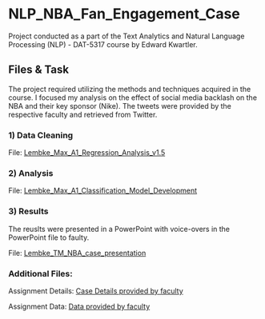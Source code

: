 # NLP_NBA_Fan_Engagement_Case

Project conducted as a part of the Text Analytics and Natural Language Processing (NLP) - DAT-5317 course by Edward Kwartler. 

## Files & Task
The project required utilizing the methods and techniques acquired in the course. I focused my analysis on the effect of social media backlash on the NBA and their key sponsor (Nike). The tweets were provided by the respective faculty and retrieved from Twitter. 

### 1) Data Cleaning 


File: [Lembke_Max_A1_Regression_Analysis_v1.5](https://github.com/maxlembke/ML_Classification_Apprentice_Chef/blob/main/Lembke_Max_A1_Regression_Analysis_v1.5.ipynb)
### 2) Analysis 


File: [Lembke_Max_A1_Classification_Model_Development](https://github.com/maxlembke/ML_Classification_Apprentice_Chef/blob/main/Lembke_Max_A1_Classification_Model_Development.ipynb)

### 3) Results
The reuslts were presented in a PowerPoint with voice-overs in the PowerPoint file to faulty. 

File: [Lembke_TM_NBA_case_presentation](https://github.com/maxlembke/NLP_NBA_Fan_Engagement_Case/blob/main/Lembke_TM_NBA_case_presentation_v1.pptx)

### Additional Files: 
Assignment Details: [Case Details provided by faculty](https://github.com/maxlembke/NLP_NBA_Fan_Engagement_Case/blob/main/NBA%20Fan%20Engagement%20Case.docx)

Assignment Data: [Data provided by faculty](https://github.com/maxlembke/hult_NLP_student/blob/main/cases/NBA%20Fan%20Engagement/data/A_Oct2019.csv)
